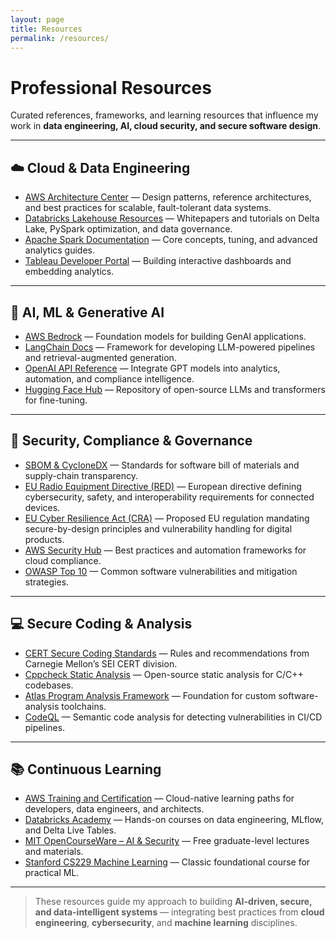 ```yaml
---
layout: page
title: Resources
permalink: /resources/
---
```


# Professional Resources

Curated references, frameworks, and learning resources that influence my work in **data engineering, AI, cloud security, and secure software design**.

---

## ☁️ Cloud & Data Engineering

- [AWS Architecture Center](https://aws.amazon.com/architecture/) — Design patterns, reference architectures, and best practices for scalable, fault-tolerant data systems.  
- [Databricks Lakehouse Resources](https://www.databricks.com/resources) — Whitepapers and tutorials on Delta Lake, PySpark optimization, and data governance.  
- [Apache Spark Documentation](https://spark.apache.org/docs/latest/) — Core concepts, tuning, and advanced analytics guides.  
- [Tableau Developer Portal](https://developer.tableau.com/) — Building interactive dashboards and embedding analytics.

---

## 🤖 AI, ML & Generative AI

- [AWS Bedrock](https://aws.amazon.com/bedrock/) — Foundation models for building GenAI applications.  
- [LangChain Docs](https://python.langchain.com/docs/) — Framework for developing LLM-powered pipelines and retrieval-augmented generation.  
- [OpenAI API Reference](https://platform.openai.com/docs/) — Integrate GPT models into analytics, automation, and compliance intelligence.  
- [Hugging Face Hub](https://huggingface.co/models) — Repository of open-source LLMs and transformers for fine-tuning.

---

## 🔐 Security, Compliance & Governance

- [SBOM & CycloneDX](https://cyclonedx.org/) — Standards for software bill of materials and supply-chain transparency.  
- [EU Radio Equipment Directive (RED)](https://single-market-economy.ec.europa.eu/sectors/electrical-and-electronic-engineering-industries-eei/radio-equipment-directive-red_en) — European directive defining cybersecurity, safety, and interoperability requirements for connected devices.  
- [EU Cyber Resilience Act (CRA)](https://digital-strategy.ec.europa.eu/en/policies/cyber-resilience-act) — Proposed EU regulation mandating secure-by-design principles and vulnerability handling for digital products.
- [AWS Security Hub](https://aws.amazon.com/security-hub/) — Best practices and automation frameworks for cloud compliance.  
- [OWASP Top 10](https://owasp.org/www-project-top-ten/) — Common software vulnerabilities and mitigation strategies.

---

## 💻 Secure Coding & Analysis

- [CERT Secure Coding Standards](https://wiki.sei.cmu.edu/confluence/display/seccode) — Rules and recommendations from Carnegie Mellon’s SEI CERT division.  
- [Cppcheck Static Analysis](http://cppcheck.sourceforge.net/) — Open-source static analysis for C/C++ codebases.  
- [Atlas Program Analysis Framework](http://www.ensoftcorp.com/atlas/) — Foundation for custom software-analysis toolchains.  
- [CodeQL](https://codeql.github.com/) — Semantic code analysis for detecting vulnerabilities in CI/CD pipelines.

---

## 📚 Continuous Learning

- [AWS Training and Certification](https://aws.amazon.com/training/) — Cloud-native learning paths for developers, data engineers, and architects.  
- [Databricks Academy](https://academy.databricks.com/) — Hands-on courses on data engineering, MLflow, and Delta Live Tables.  
- [MIT OpenCourseWare – AI & Security](https://ocw.mit.edu/) — Free graduate-level lectures and materials.  
- [Stanford CS229 Machine Learning](https://cs229.stanford.edu/) — Classic foundational course for practical ML.

---

> These resources guide my approach to building **AI-driven, secure, and data-intelligent systems** — integrating best practices from **cloud engineering**, **cybersecurity**, and **machine learning** disciplines.
